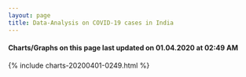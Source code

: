 ```yaml
---
layout: page
title: Data-Analysis on COVID-19 cases in India
---
```

#### Charts/Graphs on this page last updated on 01.04.2020 at 02:49 AM
{% include charts-20200401-0249.html %}